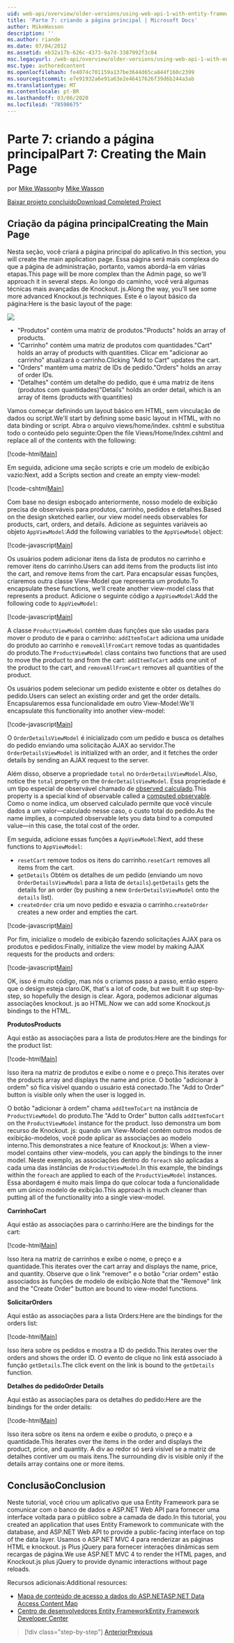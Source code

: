 ```yaml
---
uid: web-api/overview/older-versions/using-web-api-1-with-entity-framework-5/using-web-api-with-entity-framework-part-7
title: 'Parte 7: criando a página principal | Microsoft Docs'
author: MikeWasson
description: ''
ms.author: riande
ms.date: 07/04/2012
ms.assetid: eb32a17b-626c-4373-9a7d-3387992f3c04
msc.legacyurl: /web-api/overview/older-versions/using-web-api-1-with-entity-framework-5/using-web-api-with-entity-framework-part-7
msc.type: authoredcontent
ms.openlocfilehash: fe4074c701159a137be3644d65ca844f160c2399
ms.sourcegitcommit: e7e91932a6e91a63e2e46417626f39d6b244a3ab
ms.translationtype: MT
ms.contentlocale: pt-BR
ms.lasthandoff: 03/06/2020
ms.locfileid: "78598675"
---
```

# <a name="part-7-creating-the-main-page"></a><span data-ttu-id="99cc9-102">Parte 7: criando a página principal</span><span class="sxs-lookup"><span data-stu-id="99cc9-102">Part 7: Creating the Main Page</span></span>

<span data-ttu-id="99cc9-103">por [Mike Wasson](https://github.com/MikeWasson)</span><span class="sxs-lookup"><span data-stu-id="99cc9-103">by [Mike Wasson](https://github.com/MikeWasson)</span></span>

[<span data-ttu-id="99cc9-104">Baixar projeto concluído</span><span class="sxs-lookup"><span data-stu-id="99cc9-104">Download Completed Project</span></span>](https://code.msdn.microsoft.com/ASP-NET-Web-API-with-afa30545)

## <a name="creating-the-main-page"></a><span data-ttu-id="99cc9-105">Criação da página principal</span><span class="sxs-lookup"><span data-stu-id="99cc9-105">Creating the Main Page</span></span>

<span data-ttu-id="99cc9-106">Nesta seção, você criará a página principal do aplicativo.</span><span class="sxs-lookup"><span data-stu-id="99cc9-106">In this section, you will create the main application page.</span></span> <span data-ttu-id="99cc9-107">Essa página será mais complexa do que a página de administração, portanto, vamos abordá-la em várias etapas.</span><span class="sxs-lookup"><span data-stu-id="99cc9-107">This page will be more complex than the Admin page, so we'll approach it in several steps.</span></span> <span data-ttu-id="99cc9-108">Ao longo do caminho, você verá algumas técnicas mais avançadas de Knockout. js.</span><span class="sxs-lookup"><span data-stu-id="99cc9-108">Along the way, you'll see some more advanced Knockout.js techniques.</span></span> <span data-ttu-id="99cc9-109">Este é o layout básico da página:</span><span class="sxs-lookup"><span data-stu-id="99cc9-109">Here is the basic layout of the page:</span></span>

![](using-web-api-with-entity-framework-part-7/_static/image1.png)

- <span data-ttu-id="99cc9-110">"Produtos" contém uma matriz de produtos.</span><span class="sxs-lookup"><span data-stu-id="99cc9-110">"Products" holds an array of products.</span></span>
- <span data-ttu-id="99cc9-111">"Carrinho" contém uma matriz de produtos com quantidades.</span><span class="sxs-lookup"><span data-stu-id="99cc9-111">"Cart" holds an array of products with quantities.</span></span> <span data-ttu-id="99cc9-112">Clicar em "adicionar ao carrinho" atualizará o carrinho.</span><span class="sxs-lookup"><span data-stu-id="99cc9-112">Clicking "Add to Cart" updates the cart.</span></span>
- <span data-ttu-id="99cc9-113">"Orders" mantém uma matriz de IDs de pedido.</span><span class="sxs-lookup"><span data-stu-id="99cc9-113">"Orders" holds an array of order IDs.</span></span>
- <span data-ttu-id="99cc9-114">"Detalhes" contém um detalhe do pedido, que é uma matriz de itens (produtos com quantidades)</span><span class="sxs-lookup"><span data-stu-id="99cc9-114">"Details" holds an order detail, which is an array of items (products with quantities)</span></span>

<span data-ttu-id="99cc9-115">Vamos começar definindo um layout básico em HTML, sem vinculação de dados ou script.</span><span class="sxs-lookup"><span data-stu-id="99cc9-115">We'll start by defining some basic layout in HTML, with no data binding or script.</span></span> <span data-ttu-id="99cc9-116">Abra o arquivo views/home/index. cshtml e substitua todo o conteúdo pelo seguinte:</span><span class="sxs-lookup"><span data-stu-id="99cc9-116">Open the file Views/Home/Index.cshtml and replace all of the contents with the following:</span></span>

[!code-html[Main](using-web-api-with-entity-framework-part-7/samples/sample1.html)]

<span data-ttu-id="99cc9-117">Em seguida, adicione uma seção scripts e crie um modelo de exibição vazio:</span><span class="sxs-lookup"><span data-stu-id="99cc9-117">Next, add a Scripts section and create an empty view-model:</span></span>

[!code-cshtml[Main](using-web-api-with-entity-framework-part-7/samples/sample2.cshtml)]

<span data-ttu-id="99cc9-118">Com base no design esboçado anteriormente, nosso modelo de exibição precisa de observáveis para produtos, carrinho, pedidos e detalhes.</span><span class="sxs-lookup"><span data-stu-id="99cc9-118">Based on the design sketched earlier, our view model needs observables for products, cart, orders, and details.</span></span> <span data-ttu-id="99cc9-119">Adicione as seguintes variáveis ao objeto `AppViewModel`:</span><span class="sxs-lookup"><span data-stu-id="99cc9-119">Add the following variables to the `AppViewModel` object:</span></span>

[!code-javascript[Main](using-web-api-with-entity-framework-part-7/samples/sample3.js)]

<span data-ttu-id="99cc9-120">Os usuários podem adicionar itens da lista de produtos no carrinho e remover itens do carrinho.</span><span class="sxs-lookup"><span data-stu-id="99cc9-120">Users can add items from the products list into the cart, and remove items from the cart.</span></span> <span data-ttu-id="99cc9-121">Para encapsular essas funções, criaremos outra classe View-Model que representa um produto.</span><span class="sxs-lookup"><span data-stu-id="99cc9-121">To encapsulate these functions, we'll create another view-model class that represents a product.</span></span> <span data-ttu-id="99cc9-122">Adicione o seguinte código a `AppViewModel`:</span><span class="sxs-lookup"><span data-stu-id="99cc9-122">Add the following code to `AppViewModel`:</span></span>

[!code-javascript[Main](using-web-api-with-entity-framework-part-7/samples/sample4.js?highlight=4)]

<span data-ttu-id="99cc9-123">A classe `ProductViewModel` contém duas funções que são usadas para mover o produto de e para o carrinho: `addItemToCart` adiciona uma unidade do produto ao carrinho e `removeAllFromCart` remove todas as quantidades do produto.</span><span class="sxs-lookup"><span data-stu-id="99cc9-123">The `ProductViewModel` class contains two functions that are used to move the product to and from the cart: `addItemToCart` adds one unit of the product to the cart, and `removeAllFromCart` removes all quantities of the product.</span></span>

<span data-ttu-id="99cc9-124">Os usuários podem selecionar um pedido existente e obter os detalhes do pedido.</span><span class="sxs-lookup"><span data-stu-id="99cc9-124">Users can select an existing order and get the order details.</span></span> <span data-ttu-id="99cc9-125">Encapsularemos essa funcionalidade em outro View-Model:</span><span class="sxs-lookup"><span data-stu-id="99cc9-125">We'll encapsulate this functionality into another view-model:</span></span>

[!code-javascript[Main](using-web-api-with-entity-framework-part-7/samples/sample5.js?highlight=4)]

<span data-ttu-id="99cc9-126">O `OrderDetailsViewModel` é inicializado com um pedido e busca os detalhes do pedido enviando uma solicitação AJAX ao servidor.</span><span class="sxs-lookup"><span data-stu-id="99cc9-126">The `OrderDetailsViewModel` is initialized with an order, and it fetches the order details by sending an AJAX request to the server.</span></span>

<span data-ttu-id="99cc9-127">Além disso, observe a propriedade `total` no `OrderDetailsViewModel`.</span><span class="sxs-lookup"><span data-stu-id="99cc9-127">Also, notice the `total` property on the `OrderDetailsViewModel`.</span></span> <span data-ttu-id="99cc9-128">Essa propriedade é um tipo especial de observável chamado de [observed calculado](http://knockoutjs.com/documentation/computedObservables.html).</span><span class="sxs-lookup"><span data-stu-id="99cc9-128">This property is a special kind of observable called a [computed observable](http://knockoutjs.com/documentation/computedObservables.html).</span></span> <span data-ttu-id="99cc9-129">Como o nome indica, um observed calculado permite que você vincule dados a um valor&#8212;calculado nesse caso, o custo total do pedido.</span><span class="sxs-lookup"><span data-stu-id="99cc9-129">As the name implies, a computed observable lets you data bind to a computed value&#8212;in this case, the total cost of the order.</span></span>

<span data-ttu-id="99cc9-130">Em seguida, adicione essas funções a `AppViewModel`:</span><span class="sxs-lookup"><span data-stu-id="99cc9-130">Next, add these functions to `AppViewModel`:</span></span>

- <span data-ttu-id="99cc9-131">`resetCart` remove todos os itens do carrinho.</span><span class="sxs-lookup"><span data-stu-id="99cc9-131">`resetCart` removes all items from the cart.</span></span>
- <span data-ttu-id="99cc9-132">`getDetails` Obtém os detalhes de um pedido (enviando um novo `OrderDetailsViewModel` para a lista de `details`).</span><span class="sxs-lookup"><span data-stu-id="99cc9-132">`getDetails` gets the details for an order (by pushing a new `OrderDetailsViewModel` onto the `details` list).</span></span>
- <span data-ttu-id="99cc9-133">`createOrder` cria um novo pedido e esvazia o carrinho.</span><span class="sxs-lookup"><span data-stu-id="99cc9-133">`createOrder` creates a new order and empties the cart.</span></span>

[!code-javascript[Main](using-web-api-with-entity-framework-part-7/samples/sample6.js?highlight=4)]

<span data-ttu-id="99cc9-134">Por fim, inicialize o modelo de exibição fazendo solicitações AJAX para os produtos e pedidos:</span><span class="sxs-lookup"><span data-stu-id="99cc9-134">Finally, initialize the view model by making AJAX requests for the products and orders:</span></span>

[!code-javascript[Main](using-web-api-with-entity-framework-part-7/samples/sample7.js)]

<span data-ttu-id="99cc9-135">OK, isso é muito código, mas nós o criamos passo a passo, então espero que o design esteja claro.</span><span class="sxs-lookup"><span data-stu-id="99cc9-135">OK, that's a lot of code, but we built it up step-by-step, so hopefully the design is clear.</span></span> <span data-ttu-id="99cc9-136">Agora, podemos adicionar algumas associações knockout. js ao HTML.</span><span class="sxs-lookup"><span data-stu-id="99cc9-136">Now we can add some Knockout.js bindings to the HTML.</span></span>

<span data-ttu-id="99cc9-137">**Produtos**</span><span class="sxs-lookup"><span data-stu-id="99cc9-137">**Products**</span></span>

<span data-ttu-id="99cc9-138">Aqui estão as associações para a lista de produtos:</span><span class="sxs-lookup"><span data-stu-id="99cc9-138">Here are the bindings for the product list:</span></span>

[!code-html[Main](using-web-api-with-entity-framework-part-7/samples/sample8.html)]

<span data-ttu-id="99cc9-139">Isso itera na matriz de produtos e exibe o nome e o preço.</span><span class="sxs-lookup"><span data-stu-id="99cc9-139">This iterates over the products array and displays the name and price.</span></span> <span data-ttu-id="99cc9-140">O botão "adicionar à ordem" só fica visível quando o usuário está conectado.</span><span class="sxs-lookup"><span data-stu-id="99cc9-140">The "Add to Order" button is visible only when the user is logged in.</span></span>

<span data-ttu-id="99cc9-141">O botão "adicionar à ordem" chama `addItemToCart` na instância de `ProductViewModel` do produto.</span><span class="sxs-lookup"><span data-stu-id="99cc9-141">The "Add to Order" button calls `addItemToCart` on the `ProductViewModel` instance for the product.</span></span> <span data-ttu-id="99cc9-142">Isso demonstra um bom recurso de Knockout. js: quando um View-Model contém outros modos de exibição-modelos, você pode aplicar as associações ao modelo interno.</span><span class="sxs-lookup"><span data-stu-id="99cc9-142">This demonstrates a nice feature of Knockout.js: When a view-model contains other view-models, you can apply the bindings to the inner model.</span></span> <span data-ttu-id="99cc9-143">Neste exemplo, as associações dentro do `foreach` são aplicadas a cada uma das instâncias de `ProductViewModel`.</span><span class="sxs-lookup"><span data-stu-id="99cc9-143">In this example, the bindings within the `foreach` are applied to each of the `ProductViewModel` instances.</span></span> <span data-ttu-id="99cc9-144">Essa abordagem é muito mais limpa do que colocar toda a funcionalidade em um único modelo de exibição.</span><span class="sxs-lookup"><span data-stu-id="99cc9-144">This approach is much cleaner than putting all of the functionality into a single view-model.</span></span>

<span data-ttu-id="99cc9-145">**Carrinho**</span><span class="sxs-lookup"><span data-stu-id="99cc9-145">**Cart**</span></span>

<span data-ttu-id="99cc9-146">Aqui estão as associações para o carrinho:</span><span class="sxs-lookup"><span data-stu-id="99cc9-146">Here are the bindings for the cart:</span></span>

[!code-html[Main](using-web-api-with-entity-framework-part-7/samples/sample9.html)]

<span data-ttu-id="99cc9-147">Isso itera na matriz de carrinhos e exibe o nome, o preço e a quantidade.</span><span class="sxs-lookup"><span data-stu-id="99cc9-147">This iterates over the cart array and displays the name, price, and quantity.</span></span> <span data-ttu-id="99cc9-148">Observe que o link "remover" e o botão "criar ordem" estão associados às funções de modelo de exibição.</span><span class="sxs-lookup"><span data-stu-id="99cc9-148">Note that the "Remove" link and the "Create Order" button are bound to view-model functions.</span></span>

<span data-ttu-id="99cc9-149">**Solicitar**</span><span class="sxs-lookup"><span data-stu-id="99cc9-149">**Orders**</span></span>

<span data-ttu-id="99cc9-150">Aqui estão as associações para a lista Orders:</span><span class="sxs-lookup"><span data-stu-id="99cc9-150">Here are the bindings for the orders list:</span></span>

[!code-html[Main](using-web-api-with-entity-framework-part-7/samples/sample10.html)]

<span data-ttu-id="99cc9-151">Isso itera sobre os pedidos e mostra a ID do pedido.</span><span class="sxs-lookup"><span data-stu-id="99cc9-151">This iterates over the orders and shows the order ID.</span></span> <span data-ttu-id="99cc9-152">O evento de clique no link está associado à função `getDetails`.</span><span class="sxs-lookup"><span data-stu-id="99cc9-152">The click event on the link is bound to the `getDetails` function.</span></span>

<span data-ttu-id="99cc9-153">**Detalhes do pedido**</span><span class="sxs-lookup"><span data-stu-id="99cc9-153">**Order Details**</span></span>

<span data-ttu-id="99cc9-154">Aqui estão as associações para os detalhes do pedido:</span><span class="sxs-lookup"><span data-stu-id="99cc9-154">Here are the bindings for the order details:</span></span>

[!code-html[Main](using-web-api-with-entity-framework-part-7/samples/sample11.html)]

<span data-ttu-id="99cc9-155">Isso itera sobre os itens na ordem e exibe o produto, o preço e a quantidade.</span><span class="sxs-lookup"><span data-stu-id="99cc9-155">This iterates over the items in the order and displays the product, price, and quantity.</span></span> <span data-ttu-id="99cc9-156">A div ao redor só será visível se a matriz de detalhes contiver um ou mais itens.</span><span class="sxs-lookup"><span data-stu-id="99cc9-156">The surrounding div is visible only if the details array contains one or more items.</span></span>

## <a name="conclusion"></a><span data-ttu-id="99cc9-157">Conclusão</span><span class="sxs-lookup"><span data-stu-id="99cc9-157">Conclusion</span></span>

<span data-ttu-id="99cc9-158">Neste tutorial, você criou um aplicativo que usa Entity Framework para se comunicar com o banco de dados e ASP.NET Web API para fornecer uma interface voltada para o público sobre a camada de dado.</span><span class="sxs-lookup"><span data-stu-id="99cc9-158">In this tutorial, you created an application that uses Entity Framework to communicate with the database, and ASP.NET Web API to provide a public-facing interface on top of the data layer.</span></span> <span data-ttu-id="99cc9-159">Usamos o ASP.NET MVC 4 para renderizar as páginas HTML e knockout. js Plus jQuery para fornecer interações dinâmicas sem recargas de página.</span><span class="sxs-lookup"><span data-stu-id="99cc9-159">We use ASP.NET MVC 4 to render the HTML pages, and Knockout.js plus jQuery to provide dynamic interactions without page reloads.</span></span>

<span data-ttu-id="99cc9-160">Recursos adicionais:</span><span class="sxs-lookup"><span data-stu-id="99cc9-160">Additional resources:</span></span>

- [<span data-ttu-id="99cc9-161">Mapa de conteúdo de acesso a dados do ASP.NET</span><span class="sxs-lookup"><span data-stu-id="99cc9-161">ASP.NET Data Access Content Map</span></span>](https://msdn.microsoft.com/library/6759sth4.aspx)
- [<span data-ttu-id="99cc9-162">Centro de desenvolvedores Entity Framework</span><span class="sxs-lookup"><span data-stu-id="99cc9-162">Entity Framework Developer Center</span></span>](https://msdn.microsoft.com/data/ef)

> [!div class="step-by-step"]
> [<span data-ttu-id="99cc9-163">Anterior</span><span class="sxs-lookup"><span data-stu-id="99cc9-163">Previous</span></span>](using-web-api-with-entity-framework-part-6.md)
